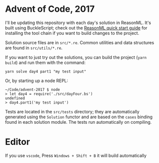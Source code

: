 # Advent of Code, 2017

I'll be updating this repository with each day's solution in ReasonML.
It's built using BuckleScript; check out the [ReasonML quick start guide](https://reasonml.github.io/guide/javascript/quickstart) for installing the tool chain if you want to build changes to the project.

Solution source files are in `src/*.re`. Common utilities and data structures are found in `src/utils/*.re`.

If you want to just try out the solutions, you can build the project (`yarn build`) and run them with the command:
```
yarn solve day4 part1 "my test input"
```

Or, by starting up a node REPL:
```
~/Code/advent-2017 $ node
> let day4 = require('./src/dayFour.bs')
undefined
> day4.part1('my test input')
```

Tests are located in the `src/tests` directory; they are automatically generated using the `Solution` functor and are based on the `cases` binding found in each solution module. The tests run automatically on compiling.

# Editor
If you use `vscode`, Press `Windows + Shift + B` it will build automatically
